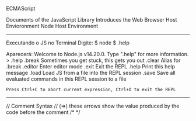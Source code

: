ECMAScript

Documents of the JavaScript Library
Introduces the Web Browser Host Envioronment
Node Host Environment

-----------------
Executando o JS no Terminal
Digite: 
    $ node
    $ .help

Aparecerá:
    Welcome to Node.js v14.20.0.
    Type ".help" for more information.
    > .help
    .break    Sometimes you get stuck, this gets you out
    .clear    Alias for .break
    .editor   Enter editor mode
    .exit     Exit the REPL
    .help     Print this help message
    .load     Load JS from a file into the REPL session
    .save     Save all evaluated commands in this REPL session to a file

    Press Ctrl+C to abort current expression, Ctrl+D to exit the REPL

-----------------
//  Comment Syntax
// (=>) these arrows show the value produced by the code before the comment
/* */